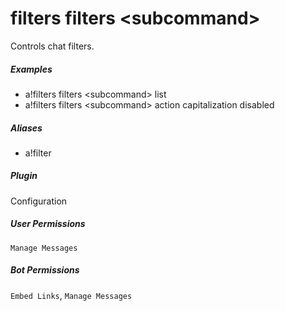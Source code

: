 # filters filters &lt;subcommand&gt;

Controls chat filters.
			

##### Examples

* a!filters filters &lt;subcommand&gt; list
* a!filters filters &lt;subcommand&gt; action capitalization disabled


##### Aliases

* a!filter


##### Plugin
Configuration


##### User Permissions
`Manage Messages`


##### Bot Permissions
`Embed Links`, `Manage Messages`